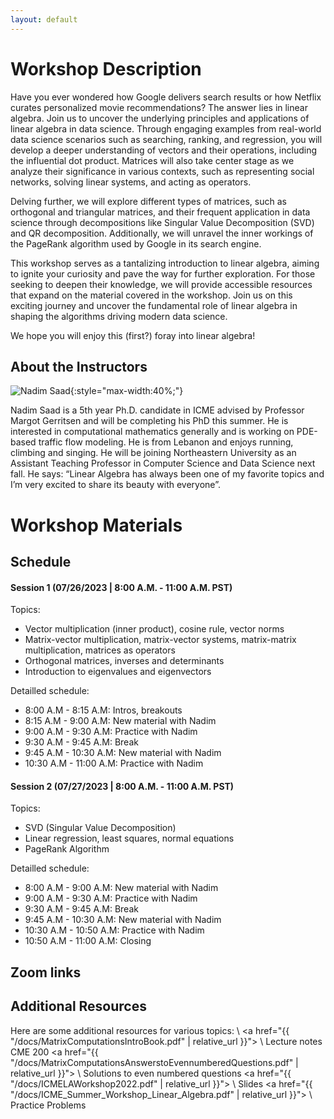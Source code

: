 ```yaml
---
layout: default
---
```


# Workshop Description
Have you ever wondered how Google delivers search results or how Netflix curates personalized movie recommendations? The answer lies in linear algebra. Join us to uncover the underlying principles and applications of linear algebra in data science. Through engaging examples from real-world data science scenarios such as searching, ranking, and regression, you will develop a deeper understanding of vectors and their operations, including the influential dot product. Matrices will also take center stage as we analyze their significance in various contexts, such as representing social networks, solving linear systems, and acting as operators.

Delving further, we will explore different types of matrices, such as orthogonal and triangular matrices, and their frequent application in data science through decompositions like Singular Value Decomposition (SVD) and QR decomposition. Additionally, we will unravel the inner workings of the PageRank algorithm used by Google in its search engine.

This workshop serves as a tantalizing introduction to linear algebra, aiming to ignite your curiosity and pave the way for further exploration. For those seeking to deepen their knowledge, we will provide accessible resources that expand on the material covered in the workshop. Join us on this exciting journey and uncover the fundamental role of linear algebra in shaping the algorithms driving modern data science.

We hope you will enjoy this (first?) foray into linear algebra!

## About the Instructors

![Nadim Saad](/assets/img/nadim-saad-profilephoto.JPG){:style="max-width:40%;"}

Nadim Saad is a 5th year Ph.D. candidate in ICME advised by Professor Margot Gerritsen and will be completing his PhD this summer. He is interested in computational mathematics generally and is working on PDE-based traffic flow modeling. He is from Lebanon and enjoys running, climbing and singing. He will be joining Northeastern University as an Assistant Teaching Professor in Computer Science and Data Science next fall. He says: “Linear Algebra has always been one of my favorite topics and I’m very excited to share its beauty with everyone”. 

# Workshop Materials

## Schedule

#### Session 1 (07/26/2023 | 8:00 A.M. - 11:00 A.M. PST)
  Topics:
  - Vector multiplication (inner product), cosine rule, vector norms
  - Matrix-vector multiplication, matrix-vector systems, matrix-matrix multiplication, matrices as operators
  - Orthogonal matrices, inverses and determinants
  - Introduction to eigenvalues and eigenvectors

  Detailled schedule:
  - 8:00 A.M - 8:15 A.M: Intros, breakouts
  - 8:15 A.M - 9:00 A.M: New material with Nadim 
  - 9:00 A.M - 9:30 A.M: Practice with Nadim 
  - 9:30 A.M - 9:45 A.M: Break
  - 9:45 A.M - 10:30 A.M: New material with Nadim
  - 10:30 A.M - 11:00 A.M: Practice with Nadim
  
#### Session 2 (07/27/2023 | 8:00 A.M. - 11:00 A.M. PST)
  Topics:
  - SVD (Singular Value Decomposition)
  - Linear regression, least squares, normal equations
  - PageRank Algorithm
  
  Detailled schedule:
  - 8:00 A.M - 9:00 A.M: New material with Nadim
  - 9:00 A.M - 9:30 A.M: Practice with Nadim
  - 9:30 A.M - 9:45 A.M: Break
  - 9:45 A.M - 10:30 A.M: New material with Nadim
  - 10:30 A.M - 10:50 A.M: Practice with Nadim
  - 10:50 A.M - 11:00 A.M: Closing

## Zoom links


## Additional Resources

Here are some additional resources for various topics:
\\
<a href="{{ "/docs/MatrixComputationsIntroBook.pdf" | relative_url }}"> 
\\
Lecture notes CME 200 <a href="{{ "/docs/MatrixComputationsAnswerstoEvennumberedQuestions.pdf" | relative_url }}"> 
\\
Solutions to even numbered questions <a href="{{ "/docs/ICMELAWorkshop2022.pdf" | relative_url }}"> 
\\
Slides <a href="{{ "/docs/ICME_Summer_Workshop_Linear_Algebra.pdf" | relative_url }}"> 
\\
Practice Problems
 

 







